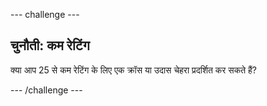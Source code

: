 --- challenge ---

## चुनौती: कम रेटिंग

क्या आप 25 से कम रेटिंग के लिए एक क्रॉस या उदास चेहरा प्रदर्शित कर सकते हैं?

--- /challenge ---